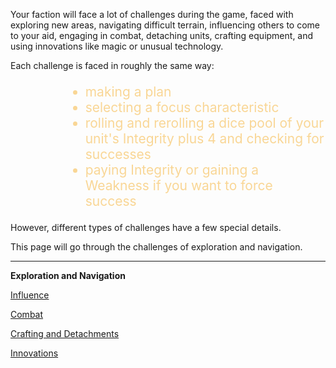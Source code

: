Your faction will face a lot of challenges during the game, faced with exploring new areas, navigating difficult terrain, influencing others to come to your aid, engaging in combat, detaching units, crafting equipment, and using innovations like magic or unusual technology.

Each challenge is faced in roughly the same way:

<ul style="font-size:1.5em; text-align:left; margin-left:4em; color:#F9D695;"; >
<li>  making a plan </li>
<li> selecting a focus characteristic </li>
<li> rolling and rerolling a dice pool of your unit's Integrity plus 4 and checking for successes </li>
<li> paying Integrity or gaining a Weakness if you want to force success </li>
</ul>

However, different types of challenges have a few special details.

This page will go through the challenges of exploration and navigation.

---

**Exploration and Navigation**

[Influence](/rpg_influence.html)

[Combat](/rpg_combat.html)

[Crafting and Detachments](/rpg_crafting.html)

[Innovations](/rpg_innovate.html)


